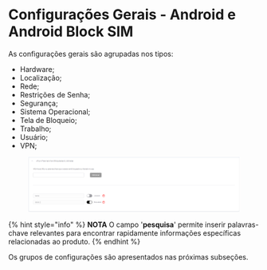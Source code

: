 # Configurações Gerais - Android e Android Block SIM

As configurações gerais são agrupadas nos tipos:

* Hardware;
* Localização;
* Rede;
* Restrições de Senha;
* Segurança;
* Sistema Operacional;
* Tela de Bloqueio;
* Trabalho;
* Usuário;
* VPN;

<figure><img src="../../../.gitbook/assets/image (7) (1).png" alt=""><figcaption></figcaption></figure>

{% hint style="info" %}
**NOTA** 
 O campo '**pesquisa**' permite inserir palavras-chave relevantes para encontrar rapidamente informações específicas relacionadas ao produto.
{% endhint %}

Os grupos de configurações são apresentados nas próximas subseções.
